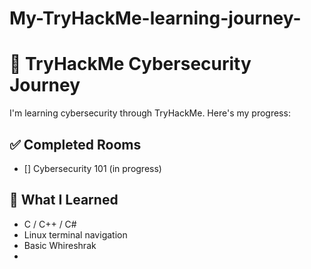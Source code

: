 # My-TryHackMe-learning-journey-



# 🔐 TryHackMe Cybersecurity Journey

I'm learning cybersecurity through TryHackMe. Here's my progress:

## ✅ Completed Rooms
- [] Cybersecurity 101  (in progress)

## 🧠 What I Learned
- C / C++ / C#
- Linux terminal navigation
- Basic Whireshrak
- 
